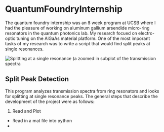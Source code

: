 # QuantumFoundryInternship

The quantum foundry internship was an 8 week program at UCSB where I had the pleasure of working on aluminum gallium arsendide micro-ring resonators in the quantum photonics lab. My research focued on electro-optic tuning on the AlGaAs material platform. One of the most imporant tasks of my research was to write a script that would find split peaks at single resonances.

![Splitting at a single resonance (a zoomed in subplot of the transmission spectra]("diced_dev32_1549.56.png")

## Split Peak Detection

This program analyzes transmission spectra from ring resonators and looks for splitting at single resonance peaks. The general steps that describe the development of the project were as follows:

1. Read and Plot
  - Read in a mat file into python
  - 
